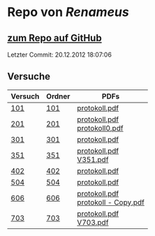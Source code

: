 # Repo von *Renameus*

## [zum Repo auf GitHub](https://github.com/Renameus/PhysikPraktikum1)

Letzter Commit: 20.12.2012 18:07:06

## Versuche

|       Versuch       |                                   Ordner                                   |                                                                                                                                               PDFs                                                                                                                                                |
|---------------------|----------------------------------------------------------------------------|---------------------------------------------------------------------------------------------------------------------------------------------------------------------------------------------------------------------------------------------------------------------------------------------------|
|[101](../versuch/101)|[101](https://github.com/Renameus/PhysikPraktikum1/tree/master/Versuche/101)|[protokoll.pdf](https://docs.google.com/viewer?url=https://github.com/Renameus/PhysikPraktikum1/raw/master/Versuche/101/protokoll.pdf)                                                                                                                                                             |
|[201](../versuch/201)|[201](https://github.com/Renameus/PhysikPraktikum1/tree/master/Versuche/201)|[protokoll.pdf](https://docs.google.com/viewer?url=https://github.com/Renameus/PhysikPraktikum1/raw/master/Versuche/201/protokoll.pdf)<br/>[protokoll0.pdf](https://docs.google.com/viewer?url=https://github.com/Renameus/PhysikPraktikum1/raw/master/Versuche/201/protokoll0.pdf)                |
|[301](../versuch/301)|[301](https://github.com/Renameus/PhysikPraktikum1/tree/master/Versuche/301)|[protokoll.pdf](https://docs.google.com/viewer?url=https://github.com/Renameus/PhysikPraktikum1/raw/master/Versuche/301/protokoll.pdf)                                                                                                                                                             |
|[351](../versuch/351)|[351](https://github.com/Renameus/PhysikPraktikum1/tree/master/Versuche/351)|[protokoll.pdf](https://docs.google.com/viewer?url=https://github.com/Renameus/PhysikPraktikum1/raw/master/Versuche/351/protokoll.pdf)<br/>[V351.pdf](https://docs.google.com/viewer?url=https://github.com/Renameus/PhysikPraktikum1/raw/master/Versuche/351/V351.pdf)                            |
|[402](../versuch/402)|[402](https://github.com/Renameus/PhysikPraktikum1/tree/master/Versuche/402)|[protokoll.pdf](https://docs.google.com/viewer?url=https://github.com/Renameus/PhysikPraktikum1/raw/master/Versuche/402/protokoll.pdf)                                                                                                                                                             |
|[504](../versuch/504)|[504](https://github.com/Renameus/PhysikPraktikum1/tree/master/Versuche/504)|[protokoll.pdf](https://docs.google.com/viewer?url=https://github.com/Renameus/PhysikPraktikum1/raw/master/Versuche/504/protokoll.pdf)                                                                                                                                                             |
|[606](../versuch/606)|[606](https://github.com/Renameus/PhysikPraktikum1/tree/master/Versuche/606)|[protokoll.pdf](https://docs.google.com/viewer?url=https://github.com/Renameus/PhysikPraktikum1/raw/master/Versuche/606/protokoll.pdf)<br/>[protokoll - Copy.pdf](https://docs.google.com/viewer?url=https://github.com/Renameus/PhysikPraktikum1/raw/master/Versuche/606/protokoll%20-%20Copy.pdf)|
|[703](../versuch/703)|[703](https://github.com/Renameus/PhysikPraktikum1/tree/master/Versuche/703)|[protokoll.pdf](https://docs.google.com/viewer?url=https://github.com/Renameus/PhysikPraktikum1/raw/master/Versuche/703/protokoll.pdf)<br/>[V703.pdf](https://docs.google.com/viewer?url=https://github.com/Renameus/PhysikPraktikum1/raw/master/Versuche/703/V703.pdf)                            |
